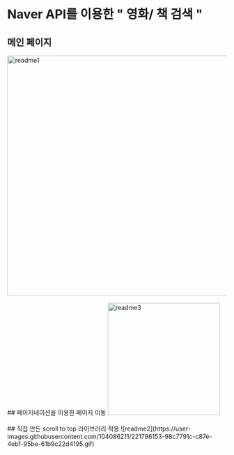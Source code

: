 # Naver API를 이용한 " 영화/ 책 검색 "

## 메인 페이지
<img width="551" alt="readme1" src="https://user-images.githubusercontent.com/104086211/221796074-119c12e4-98af-4550-b156-3be73fdb8167.png">
<br>
<br>
## 페이지네이션을 이용한 페이지 이동
<img width="257" alt="readme3" src="https://user-images.githubusercontent.com/104086211/221796211-39f9b4af-c8aa-4641-84b5-9ebaf4650534.png">
<br>
<br>
## 직접 만든 scroll to top 라이브러리 적용
![readme2](https://user-images.githubusercontent.com/104086211/221796153-98c7791c-c87e-4ebf-95be-61b9c22d4195.gif)
